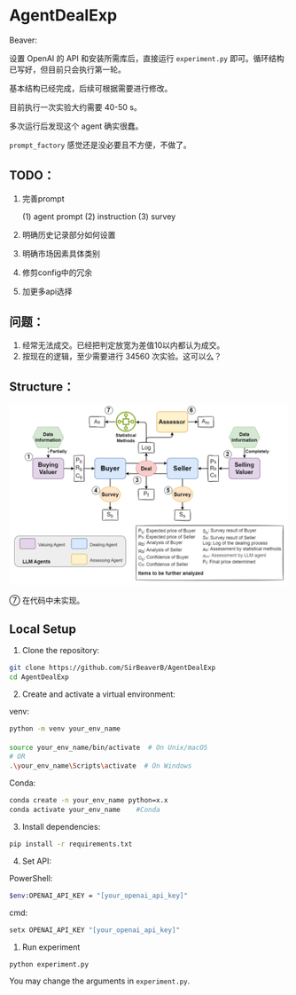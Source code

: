 # AgentDealExp

Beaver:

设置 OpenAI 的 API 和安装所需库后，直接运行 `experiment.py` 即可。循环结构已写好，但目前只会执行第一轮。

基本结构已经完成，后续可根据需要进行修改。


目前执行一次实验大约需要 40-50 s。

多次运行后发现这个 agent 确实很蠢。

`prompt_factory` 感觉还是没必要且不方便，不做了。

## TODO：

1. 完善prompt
   
   (1) agent prompt 
   (2) instruction
   (3) survey
2. 明确历史记录部分如何设置
3. 明确市场因素具体类别
4. 修剪config中的冗余
5. 加更多api选择

## 问题：
1. 经常无法成交。已经把判定放宽为差值10以内都认为成交。
2. 按现在的逻辑，至少需要进行 34560 次实验。这可以么？

## Structure：

![alt text](figure/agent_structure.png)

⑦ 在代码中未实现。

## Local Setup

1. Clone the repository:
```bash
git clone https://github.com/SirBeaverB/AgentDealExp
cd AgentDealExp
```

2. Create and activate a virtual environment:

venv:
```bash
python -m venv your_env_name

source your_env_name/bin/activate  # On Unix/macOS
# OR
.\your_env_name\Scripts\activate  # On Windows
```
Conda:
```bash
conda create -n your_env_name python=x.x 
conda activate your_env_name    #Conda

```

3. Install dependencies:
```bash
pip install -r requirements.txt
```

4. Set API:

PowerShell:
```bash
$env:OPENAI_API_KEY = "[your_openai_api_key]"
```
cmd:
```bash
setx OPENAI_API_KEY "[your_openai_api_key]"
```

1. Run experiment
```bash
python experiment.py
```
You may change the arguments in `experiment.py`.